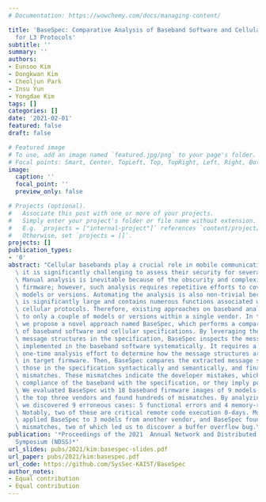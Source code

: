 ```yaml
---
# Documentation: https://wowchemy.com/docs/managing-content/

title: 'BaseSpec: Comparative Analysis of Baseband Software and Cellular Specifications
  for L3 Protocols'
subtitle: ''
summary: ''
authors:
- Eunsoo Kim
- Dongkwan Kim
- Cheoljun Park
- Insu Yun
- Yongdae Kim
tags: []
categories: []
date: '2021-02-01'
featured: false
draft: false

# Featured image
# To use, add an image named `featured.jpg/png` to your page's folder.
# Focal points: Smart, Center, TopLeft, Top, TopRight, Left, Right, BottomLeft, Bottom, BottomRight.
image:
  caption: ''
  focal_point: ''
  preview_only: false

# Projects (optional).
#   Associate this post with one or more of your projects.
#   Simply enter your project's folder or file name without extension.
#   E.g. `projects = ["internal-project"]` references `content/project/deep-learning/index.md`.
#   Otherwise, set `projects = []`.
projects: []
publication_types:
- '0'
abstract: "Cellular basebands play a crucial role in mobile communication. However,\
  \ it is significantly challenging to assess their security for several reasons.\
  \ Manual analysis is inevitable because of the obscurity and complexity of baseband\
  \ firmware; however, such analysis requires repetitive efforts to cover diverse\
  \ models or versions. Automating the analysis is also non-trivial because the firmware\
  \ is significantly large and contains numerous functions associated with complex\
  \ cellular protocols. Therefore, existing approaches on baseband analysis are limited\
  \ to only a couple of models or versions within a single vendor. In this paper,\
  \ we propose a novel approach named BaseSpec, which performs a comparative analysis\
  \ of baseband software and cellular specifications. By leveraging the standardized\
  \ message structures in the specification, BaseSpec inspects the message structures\
  \ implemented in the baseband software systematically. It requires a manual yet\
  \ one-time analysis effort to determine how the message structures are embedded\
  \ in target firmware. Then, BaseSpec compares the extracted message structures with\
  \ those in the specification syntactically and semantically, and finally, it reports\
  \ mismatches. These mismatches indicate the developer mistakes, which break the\
  \ compliance of the baseband with the specification, or they imply potential vulnerabilities.\
  \ We evaluated BaseSpec with 18 baseband firmware images of 9 models from one of\
  \ the top three vendors and found hundreds of mismatches. By analyzing these mismatches,\
  \ we discovered 9 erroneous cases: 5 functional errors and 4 memory-related vulnerabilities.\
  \ Notably, two of these are critical remote code execution 0-days. Moreover, we\
  \ applied BaseSpec to 3 models from another vendor, and BaseSpec found multiple\
  \ mismatches, two of which led us to discover a buffer overflow bug.\n"
publication: '*Proceedings of the 2021  Annual Network and Distributed System Security
  Symposium (NDSS)*'
url_slides: pubs/2021/kim:basespec-slides.pdf
url_paper: pubs/2021/kim:basespec.pdf
url_code: https://github.com/SysSec-KAIST/BaseSpec
author_notes:
- Equal contribution
- Equal contribution
---
```

